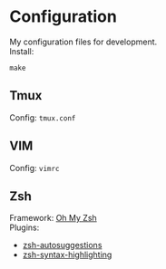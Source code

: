# Configuration
My configuration files for development.  
Install:
```
make
```

## Tmux
Config: `tmux.conf`

## VIM
Config: `vimrc`

## Zsh
Framework: [Oh My Zsh](https://ohmyz.sh)  
Plugins:
* [zsh-autosuggestions](https://github.com/zsh-users/zsh-autosuggestions)
* [zsh-syntax-highlighting](https://github.com/zsh-users/zsh-syntax-highlighting)

